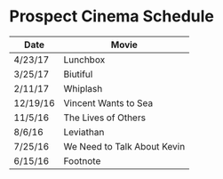 # Prospect Cinema Schedule

| Date | Movie |
|------|-------|
| 4/23/17 | Lunchbox | 
| 3/25/17 | Biutiful |
| 2/11/17 | Whiplash |
| 12/19/16 | Vincent Wants to Sea |
| 11/5/16 | The Lives of Others
| 8/6/16 | Leviathan |
| 7/25/16 | We Need to Talk About Kevin |
| 6/15/16 | Footnote |
